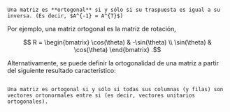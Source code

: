 ```ad-definition

Una matriz es **ortogonal** si y sólo si su traspuesta es igual a su inversa. (Es decir, $A^{-1} = A^{T}$)

```

Por ejemplo, una matriz ortogonal es la matriz de rotación,

$$
R = \begin{bmatrix}
\cos(\theta) & -\sin(\theta) \\
\sin(\theta) & \cos(\theta)
\end{bmatrix}
.$$

Alternativamente, se puede definir la ortogonalidad de una matriz a partir del siguiente resultado característico:

```ad-theorem

Una matriz es ortogonal si y sólo si todas sus columnas (y filas) son vectores ortonormales entre si (es decir, vectores unitarios ortogonales).

```
